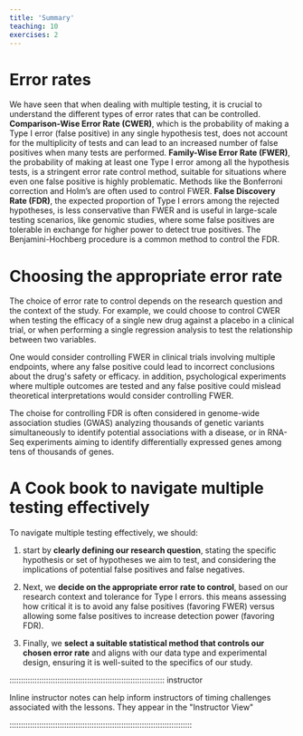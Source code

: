 ```yaml
---
title: 'Summary'
teaching: 10
exercises: 2
---
```

# Error rates

We have seen that when dealing with multiple testing, it is crucial to understand the different types of error rates that can be controlled. __Comparison-Wise Error Rate (CWER)__, which is the probability of making a Type I error (false positive) in any single hypothesis test, does not account for the multiplicity of tests and can lead to an increased number of false positives when many tests are performed. __Family-Wise Error Rate (FWER)__, the probability of making at least one Type I error among all the hypothesis tests, is a stringent error rate control method, suitable for situations where even one false positive is highly problematic. Methods like the Bonferroni correction and Holm’s are often used to control FWER. __False Discovery Rate (FDR)__, the expected proportion of Type I errors among the rejected hypotheses, is less conservative than FWER and is useful in large-scale testing scenarios, like genomic studies, where some false positives are tolerable in exchange for higher power to detect true positives. The Benjamini-Hochberg procedure is a common method to control the FDR.

# Choosing the appropriate error rate

The choice of error rate to control depends on the research question and the context of the study. For example, we could choose to control CWER when testing the efficacy of a single new drug against a placebo in a clinical trial, or when performing a single regression analysis to test the relationship between two variables.

One would consider controlling FWER in clinical trials involving multiple endpoints, where any false positive could lead to incorrect conclusions about the drug's safety or efficacy. in addition, psychological experiments where multiple outcomes are tested and any false positive could mislead theoretical interpretations would consider controlling FWER.

The choise for controlling FDR is often considered in genome-wide association studies (GWAS) analyzing thousands of genetic variants simultaneously to identify potential associations with a disease, or in RNA-Seq experiments aiming to identify differentially expressed genes among tens of thousands of genes.


# A Cook book to navigate multiple testing effectively

To navigate multiple testing effectively, we should:

1. start by __clearly defining our research question__, stating the specific hypothesis or set of hypotheses we aim to test, and considering the implications of potential false positives and false negatives. 

2. Next, we __decide on the appropriate error rate to control__, based on our research context and tolerance for Type I errors. this means assessing how critical it is to avoid any false positives (favoring FWER) versus allowing some false positives to increase detection power (favoring FDR). 

3. Finally, we __select a suitable statistical method that controls our chosen error rate__ and aligns with our data type and experimental design, ensuring it is well-suited to the specifics of our study.

:::::::::::::::::::::::::::::::::::::::::::::::::::::::::::::::::::: instructor

Inline instructor notes can help inform instructors of timing challenges
associated with the lessons. They appear in the "Instructor View"

::::::::::::::::::::::::::::::::::::::::::::::::::::::::::::::::::::::::::::::::
